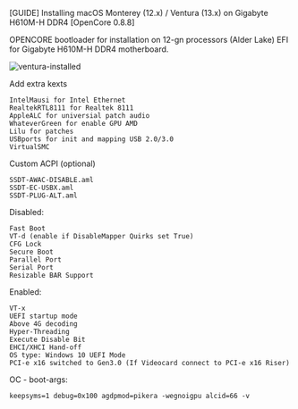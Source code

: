 [GUIDE] Installing macOS Monterey (12.x) / Ventura (13.x) on Gigabyte H610M-H DDR4 [OpenCore 0.8.8]

OPENCORE bootloader for installation on 12-gn processors (Alder Lake)
EFI for Gigabyte H610M-H DDR4 motherboard.

![ventura-installed](https://user-images.githubusercontent.com/27772093/216773817-aed78de2-2998-4cbf-b847-24e050b7865b.png)


Add extra kexts

    IntelMausi for Intel Ethernet
    RealtekRTL8111 for Realtek 8111
    AppleALC for universial patch audio
    WhateverGreen for enable GPU AMD
    Lilu for patches
    USBports for init and mapping USB 2.0/3.0
    VirtualSMC

Custom ACPI (optional)

    SSDT-AWAC-DISABLE.aml
    SSDT-EC-USBX.aml
    SSDT-PLUG-ALT.aml

Disabled:

    Fast Boot
    VT-d (enable if DisableMapper Quirks set True)
    CFG Lock
    Secure Boot
    Parallel Port
    Serial Port
    Resizable BAR Support

Enabled:

    VT-x
    UEFI startup mode
    Above 4G decoding
    Hyper-Threading
    Execute Disable Bit
    EHCI/XHCI Hand-off
    OS type: Windows 10 UEFI Mode
    PCI-e x16 switched to Gen3.0 (If Videocard connect to PCI-e x16 Riser)

OC - boot-args:

    keepsyms=1 debug=0x100 agdpmod=pikera -wegnoigpu alcid=66 -v
